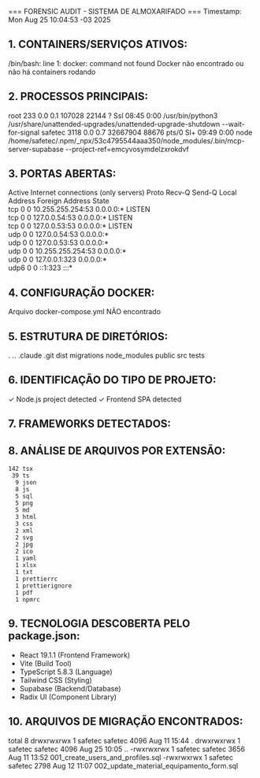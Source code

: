 === FORENSIC AUDIT - SISTEMA DE ALMOXARIFADO ===
Timestamp: Mon Aug 25 10:04:53 -03 2025

## 1. CONTAINERS/SERVIÇOS ATIVOS:
/bin/bash: line 1: docker: command not found
Docker não encontrado ou não há containers rodando

## 2. PROCESSOS PRINCIPAIS:
root         233  0.0  0.1 107028 22144 ?        Ssl  08:45   0:00 /usr/bin/python3 /usr/share/unattended-upgrades/unattended-upgrade-shutdown --wait-for-signal
safetec     3118  0.0  0.7 32667904 88676 pts/0  Sl+  09:49   0:00 node /home/safetec/.npm/_npx/53c4795544aaa350/node_modules/.bin/mcp-server-supabase --project-ref=emcyvosymdelzxrokdvf

## 3. PORTAS ABERTAS:
Active Internet connections (only servers)
Proto Recv-Q Send-Q Local Address           Foreign Address         State      
tcp        0      0 10.255.255.254:53       0.0.0.0:*               LISTEN     
tcp        0      0 127.0.0.54:53           0.0.0.0:*               LISTEN     
tcp        0      0 127.0.0.53:53           0.0.0.0:*               LISTEN     
udp        0      0 127.0.0.54:53           0.0.0.0:*                          
udp        0      0 127.0.0.53:53           0.0.0.0:*                          
udp        0      0 10.255.255.254:53       0.0.0.0:*                          
udp        0      0 127.0.0.1:323           0.0.0.0:*                          
udp6       0      0 ::1:323                 :::*                               

## 4. CONFIGURAÇÃO DOCKER:
Arquivo docker-compose.yml NÃO encontrado

## 5. ESTRUTURA DE DIRETÓRIOS:
.
..
.claude
.git
dist
migrations
node_modules
public
src
tests

## 6. IDENTIFICAÇÃO DO TIPO DE PROJETO:
✓ Node.js project detected
✓ Frontend SPA detected

## 7. FRAMEWORKS DETECTADOS:

## 8. ANÁLISE DE ARQUIVOS POR EXTENSÃO:
    142 tsx
     39 ts
      9 json
      8 js
      5 sql
      5 png
      5 md
      3 html
      3 css
      2 xml
      2 svg
      2 jpg
      2 ico
      1 yaml
      1 xlsx
      1 txt
      1 prettierrc
      1 prettierignore
      1 pdf
      1 npmrc

## 9. TECNOLOGIA DESCOBERTA PELO package.json:
- React 19.1.1 (Frontend Framework)
- Vite (Build Tool)
- TypeScript 5.8.3 (Language)
- Tailwind CSS (Styling)
- Supabase (Backend/Database)
- Radix UI (Component Library)

## 10. ARQUIVOS DE MIGRAÇÃO ENCONTRADOS:
total 8
drwxrwxrwx 1 safetec safetec 4096 Aug 11 15:44 .
drwxrwxrwx 1 safetec safetec 4096 Aug 25 10:05 ..
-rwxrwxrwx 1 safetec safetec 3656 Aug 11 13:52 001_create_users_and_profiles.sql
-rwxrwxrwx 1 safetec safetec 2798 Aug 12 11:07 002_update_material_equipamento_form.sql
